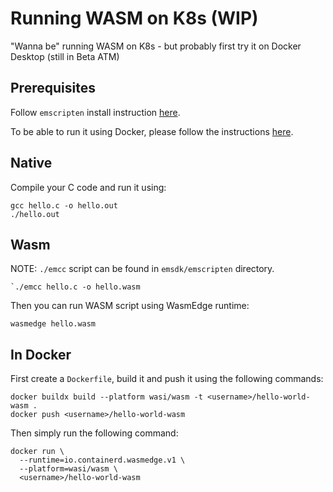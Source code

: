 # Running WASM on K8s (WIP)

"Wanna be" running WASM on K8s - but probably first try it on Docker Desktop (still in Beta ATM)

## Prerequisites

Follow `emscripten` install instruction [here](https://emscripten.org/docs/getting_started/downloads.html).

To be able to run it using Docker, please follow the instructions [here](https://docs.docker.com/desktop/wasm/).

## Native

Compile your C code and run it using:
```
gcc hello.c -o hello.out
./hello.out
```

## Wasm

NOTE: `./emcc` script can be found in `emsdk/emscripten` directory.
```
`./emcc hello.c -o hello.wasm
```

Then you can run WASM script using WasmEdge runtime:
```
wasmedge hello.wasm
```

## In Docker

First create a `Dockerfile`, build it and push it using the following commands:
```
docker buildx build --platform wasi/wasm -t <username>/hello-world-wasm .
docker push <username>/hello-world-wasm
``` 

Then simply run the following command:
```
docker run \
  --runtime=io.containerd.wasmedge.v1 \
  --platform=wasi/wasm \
  <username>/hello-world-wasm
```
